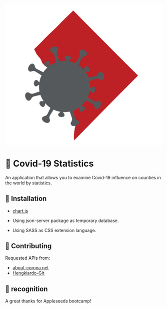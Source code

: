 ![](assets/images/virus-logo.png)

# :test_tube: Covid-19 Statistics

An application that allows you to examine Covid-19 influence on counties in the world by statistics.

## :wrench: Installation

- [chart.js](https://www.chartjs.org/)

- Using json-server package as temporary database.
- Using SASS as CSS extension language.

## :rocket: Contributing

Requested APIs from:
- [about-corona.net](https://about-corona.net/)
- [Hengkiardo-Git](https://github.com/hengkiardo/restcountries)

## :beers: recognition 

A great thanks for Appleseeds bootcamp!
